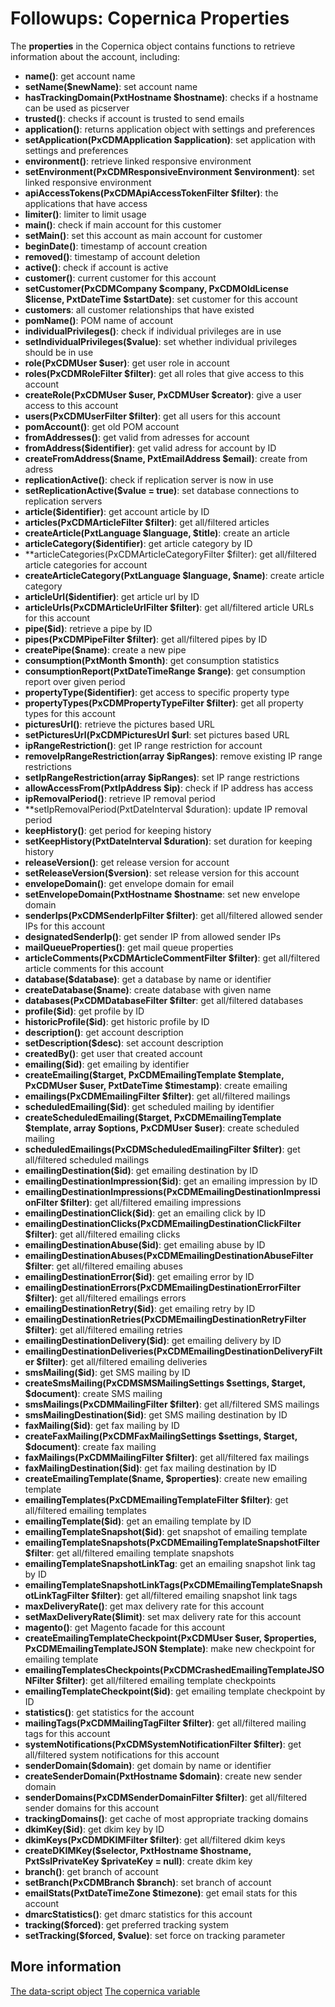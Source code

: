 # Followups: Copernica Properties

The **properties** in the Copernica object contains functions to retrieve 
information about the account, including:

* **name()**: get account name
* **setName($newName)**: set account name
* **hasTrackingDomain(PxtHostname $hostname)**: checks if a hostname can be used as picserver
* **trusted()**: checks if account is trusted to send emails
* **application()**: returns application object with settings and preferences
* **setApplication(PxCDMApplication $application)**: set application with settings and preferences
* **environment()**: retrieve linked responsive environment
* **setEnvironment(PxCDMResponsiveEnvironment $environment)**: set linked responsive environment
* **apiAccessTokens(PxCDMApiAccessTokenFilter $filter)**: the applications that have access
* **limiter()**: limiter to limit usage
* **main()**: check if main account for this customer
* **setMain()**: set this account as main account for customer
* **beginDate()**: timestamp of account creation
* **removed()**: timestamp of account deletion
* **active()**: check if account is active
* **customer()**: current customer for this account
* **setCustomer(PxCDMCompany $company, PxCDMOldLicense $license, PxtDateTime $startDate)**: set customer for this account
* **customers**: all customer relationships that have existed
* **pomName()**: POM name of account
* **individualPrivileges()**: check if individual privileges are in use
* **setIndividualPrivileges($value)**: set whether individual privileges should be in use
* **role(PxCDMUser $user)**: get user role in account
* **roles(PxCDMRoleFilter $filter)**: get all roles that give access to this account
* **createRole(PxCDMUser $user, PxCDMUser $creator)**: give a user access to this account
* **users(PxCDMUserFilter $filter)**: get all users for this account
* **pomAccount()**: get old POM account
* **fromAddresses()**: get valid from adresses for account
* **fromAddress($identifier)**: get valid adress for account by ID
* **createFromAddress($name, PxtEmailAddress $email)**: create from adress
* **replicationActive()**: check if replication server is now in use
* **setReplicationActive($value = true)**: set database connections to replication servers
* **article($identifier)**: get account article by ID
* **articles(PxCDMArticleFilter $filter)**: get all/filtered articles
* **createArticle(PxtLanguage $language, $title)**: create an article
* **articleCategory($identifier)**: get article category by ID
* **articleCategories(PxCDMArticleCategoryFilter $filter): get all/filtered article categories for account
* **createArticleCategory(PxtLanguage $language, $name)**: create article category
* **articleUrl($identifier)**: get article url by ID
* **articleUrls(PxCDMArticleUrlFilter $filter)**: get all/filtered article URLs for this account
* **pipe($id)**: retrieve a pipe by ID
* **pipes(PxCDMPipeFilter $filter)**: get all/filtered pipes by ID
* **createPipe($name)**: create a new pipe
* **consumption(PxtMonth $month)**: get consumption statistics
* **consumptionReport(PxtDateTimeRange $range)**: get consumption report over given period
* **propertyType($identifier)**: get access to specific property type
* **propertyTypes(PxCDMPropertyTypeFilter $filter)**: get all property types for this account
* **picturesUrl()**: retrieve the pictures based URL
* **setPicturesUrl(PxCDMPicturesUrl $url**: set pictures based URL
* **ipRangeRestriction()**: get IP range restriction for account
* **removeIpRangeRestriction(array $ipRanges)**: remove existing IP range restrictions
* **setIpRangeRestriction(array $ipRanges)**: set IP range restrictions
* **allowAccessFrom(PxtIpAddress $ip)**: check if IP address has access
* **ipRemovalPeriod()**: retrieve IP removal period
* **setIpRemovalPeriod(PxtDateInterval $duration): update IP removal period
* **keepHistory()**: get period for keeping history
* **setKeepHistory(PxtDateInterval $duration)**: set duration for keeping history
* **releaseVersion()**: get release version for account
* **setReleaseVersion($version)**: set release version for this account
* **envelopeDomain()**: get envelope domain for email
* **setEnvelopeDomain(PxtHostname $hostname**: set new envelope domain
* **senderIps(PxCDMSenderIpFilter $filter)**: get all/filtered allowed sender IPs for this account
* **designatedSenderIp()**: get sender IP from allowed sender IPs
* **mailQueueProperties()**: get mail queue properties
* **articleComments(PxCDMArticleCommentFilter $filter)**: get all/filtered article comments for this account
* **database($database)**: get a database by name or identifier
* **createDatabase($name)**: create database with given name
* **databases(PxCDMDatabaseFilter $filter**: get all/filtered databases
* **profile($id)**: get profile by ID
* **historicProfile($id)**: get historic profile by ID
* **description()**: get account description
* **setDescription($desc)**: set account description
* **createdBy()**: get user that created account
* **emailing($id)**: get emailing by identifier
* **createEmailing($target, PxCDMEmailingTemplate $template, PxCDMUser $user, PxtDateTime $timestamp)**: create emailing
* **emailings(PxCDMEmailingFilter $filter)**: get all/filtered mailings
* **scheduledEmailing($id)**: get scheduled mailing by identifier
* **createScheduledEmailing($target, PxCDMEmailingTemplate $template, array $options, PxCDMUser $user)**: create scheduled mailing
* **scheduledEmailings(PxCDMScheduledEmailingFilter $filter)**: get all/filtered scheduled mailings
* **emailingDestination($id)**: get emailing destination by ID
* **emailingDestinationImpression($id)**: get an emailing impression by ID
* **emailingDestinationImpressions(PxCDMEmailingDestinationImpressionFilter $filter)**: get all/filtered emailing impressions
* **emailingDestinationClick($id)**: get an emailing click by ID
* **emailingDestinationClicks(PxCDMEmailingDestinationClickFilter $filter)**: get all/filtered emailing clicks
* **emailingDestinationAbuse($id)**: get emailing abuse by ID
* **emailingDestinationAbuses(PxCDMEmailingDestinationAbuseFilter $filter**: get all/filtered emailing abuses
* **emailingDestinationError($id)**: get emailing error by ID
* **emailingDestinationErrors(PxCDMEmailingDestinationErrorFilter $filter)**: get all/filtered emailings errors
* **emailingDestinationRetry($id)**: get emailing retry by ID
* **emailingDestinationRetries(PxCDMEmailingDestinationRetryFilter $filter)**: get all/filtered emailing retries
* **emailingDestinationDelivery($id)**: get emailing delivery by ID
* **emailingDestinationDeliveries(PxCDMEmailingDestinationDeliveryFilter $filter)**: get all/filtered emailing deliveries
* **smsMailing($id)**: get SMS mailing by ID
* **createSmsMailing(PxCDMSMSMailingSettings $settings, $target, $document)**: create SMS mailing
* **smsMailings(PxCDMMailingFilter $filter)**: get all/filtered SMS mailings
* **smsMailingDestination($id)**: get SMS mailing destination by ID
* **faxMailing($id)**: get fax mailing by ID
* **createFaxMailing(PxCDMFaxMailingSettings $settings, $target, $document)**: create fax mailing
* **faxMailings(PxCDMMailingFilter $filter)**: get all/filtered fax mailings
* **faxMailingDestination($id)**: get fax mailing destination by ID
* **createEmailingTemplate($name, $properties)**: create new emailing template
* **emailingTemplates(PxCDMEmailingTemplateFilter $filter)**: get all/filtered emailing templates
* **emailingTemplate($id)**: get an emailing template by ID
* **emailingTemplateSnapshot($id)**: get snapshot of emailing template
* **emailingTemplateSnapshots(PxCDMEmailingTemplateSnapshotFilter $filter**: get all/filtered emailing template snapshots
* **emailingTemplateSnapshotLinkTag**: get an emailing snapshot link tag by ID
* **emailingTemplateSnapshotLinkTags(PxCDMEmailingTemplateSnapshotLinkTagFilter $filter)**: get all/filtered emailing snapshot link tags
* **maxDeliveryRate()**: get max delivery rate for this account
* **setMaxDeliveryRate($limit)**: set max delivery rate for this account
* **magento()**: get Magento facade for this account
* **createEmailingTemplateCheckpoint(PxCDMUser $user, $properties, PxCDMEmailingTemplateJSON $template)**: make new checkpoint for emailing template
* **emailingTemplatesCheckpoints(PxCDMCrashedEmailingTemplateJSONFilter $filter)**: get all/filtered emailing template checkpoints
* **emailingTemplateCheckpoint($id)**: get emailing template checkpoint by ID
* **statistics()**: get statistics for the account
* **mailingTags(PxCDMMailingTagFilter $filter)**: get all/filtered mailing tags for this account
* **systemNotifications(PxCDMSystemNotificationFilter $filter)**: get all/filtered system notifications for this account
* **senderDomain($domain)**: get domain by name or identifier
* **createSenderDomain(PxtHostname $domain)**: create new sender domain
* **senderDomains(PxCDMSenderDomainFilter $filter)**: get all/filtered sender domains for this account
* **trackingDomains()**: get cache of most appropriate tracking domains
* **dkimKey($id)**: get dkim key by ID
* **dkimKeys(PxCDMDKIMFilter $filter)**: get all/filtered dkim keys
* **createDKIMKey($selector, PxtHostname $hostname, PxtSslPrivateKey $privateKey = null)**: create dkim key
* **branch()**: get branch of account
* **setBranch(PxCDMBranch $branch)**: set branch of account
* **emailStats(PxtDateTimeZone $timezone)**: get email stats for this account
* **dmarcStatistics()**: get dmarc statistics for this account
* **tracking($forced)**: get preferred tracking system
* **setTracking($forced, $value)**: set force on tracking parameter

## More information
[The data-script object](./followups-scripting)
[The copernica variable](./followups-scripting-copernica)
